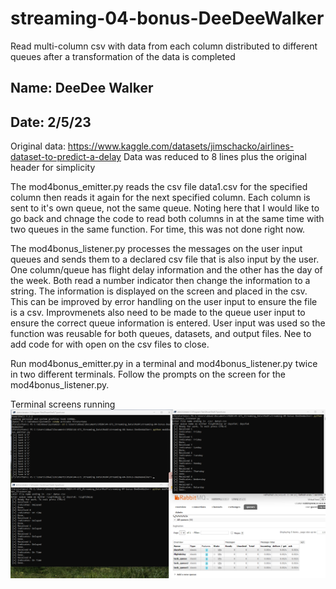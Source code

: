 # streaming-04-bonus-DeeDeeWalker
Read multi-column csv with data from each column distributed to different queues after a transformation of the data is completed

## Name: DeeDee Walker
## Date: 2/5/23

Original data: https://www.kaggle.com/datasets/jimschacko/airlines-dataset-to-predict-a-delay
Data was reduced to 8 lines plus the original header for simplicity

The mod4bonus_emitter.py reads the csv file data1.csv for the specified column then reads it again for the next specified column. Each column is sent to it's own queue, not the same queue. Noting here that I would like to go back and chnage the code to read both columns in at the same time with two queues in the same function. For time, this was not done right now.

The mod4bonus_listener.py processes the messages on the user input queues and sends them to a declared csv file that is also input by the user. One column/queue has flight delay information and the other has the day of the week. Both read a number indicator then change the information to a string. The information is displayed on the screen and placed in the csv. This can be improved by error handling on the user input to ensure the file is a csv. Improvmenets also need to be made to the queue user input to ensure the correct queue information is entered. User input was used so the function was reusable for both queues, datasets, and output files. Nee to add code for with open on the csv files to close.

Run mod4bonus_emitter.py in a terminal and  mod4bonus_listener.py twice in two different terminals. Follow the prompts on the screen for the mod4bonus_listener.py.

Terminal screens running
![Terminal screens](https://github.com/ddwalk77/streaming-04-bonus-DeeDeeWalker/blob/main/bonusterminals.png "Terminal screens")